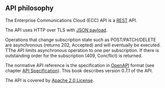 ## API philosophy

The Enterprise Communications Cloud (ECC) API is a [REST](https://en.wikipedia.org/wiki/Representational_state_transfer) API.

The API uses HTTP over TLS with [JSON payload](payload.md).

Operations that change subscription state such as POST/PATCH/DELETE are asynchronous (returns 202, Accepted) and will eventually be executed. TThe API limits asynchronous operation to one per subscription. If there is outstanding order for the subscription (409, Concflict) is returned. 

The normative API reference is the specification in [OpenAPI](https://github.com/OAI/OpenAPI-Specification) format (see chapter [API Specification](swagger_specification.md)). This book describes version 0.7.1 of the API.

The API is covered by [Apache 2.0 License](license.md).


